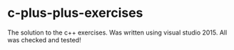 # c-plus-plus-exercises
The solution to the c++ exercises. Was written using visual studio 2015. All was checked and tested!
